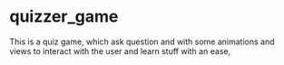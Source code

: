# quizzer_game
This is a quiz game, which ask question and with some animations and views to interact with the user and learn stuff with an ease,
